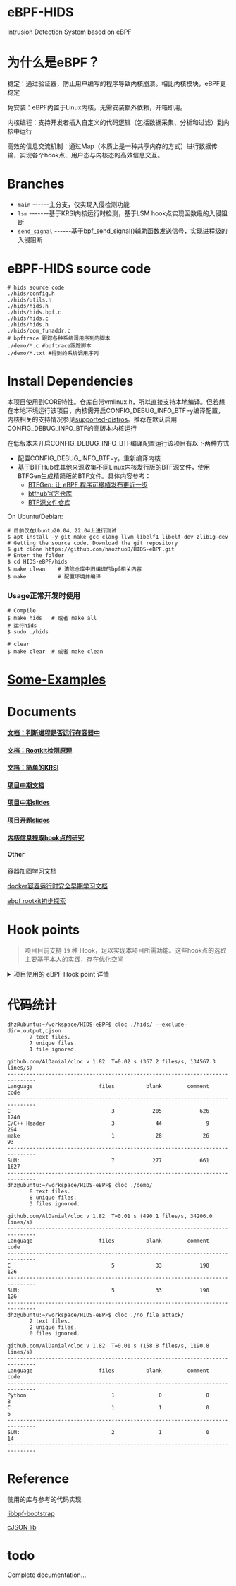 # eBPF-HIDS

Intrusion Detection System based on eBPF

# 为什么是eBPF？

稳定：通过验证器，防止用户编写的程序导致内核崩溃。相比内核模块，eBPF更稳定

免安装：eBPF内置于Linux内核，无需安装额外依赖，开箱即用。

内核编程：支持开发者插入自定义的代码逻辑（包括数据采集、分析和过滤）到内核中运行

高效的信息交流机制：通过Map（本质上是一种共享内存的方式）进行数据传输，实现各个hook点、用户态与内核态的高效信息交互。

# Branches

* `main`               ------主分支，仅实现入侵检测功能
* `lsm`           -------基于KRSI内核运行时检测，基于LSM hook点实现函数级的入侵阻断
* `send_signal`          ------基于bpf_send_signal()辅助函数发送信号，实现进程级的入侵阻断

# eBPF-HIDS source code

```shell
# hids source code
./hids/config.h  
./hids/utils.h  
./hids/hids.h  
./hids/hids.bpf.c  
./hids/hids.c  
./hids/hids.h 
./hids/com_funaddr.c 
# bpftrace 跟踪各种系统调用序列的脚本
./demo/*.c #bpftrace跟踪脚本
./demo/*.txt #得到的系统调用序列
```

# Install Dependencies

本项目使用到CORE特性。仓库自带vmlinux.h，所以直接支持本地编译。但若想在本地环境运行该项目，内核需开启CONFIG_DEBUG_INFO_BTF=y编译配置，内核相关的支持情况参见[supported-distros](https://github.com/aquasecurity/btfhub/blob/main/docs/supported-distros.md)。推荐在默认启用CONFIG_DEBUG_INFO_BTF的高版本内核运行

在低版本未开启CONFIG_DEBUG_INFO_BTF编译配置运行该项目有以下两种方式
- 配置CONFIG_DEBUG_INFO_BTF=y，重新编译内核
- 基于BTFHub或其他来源收集不同Linux内核发行版的BTF源文件，使用BTFGen生成精简版的BTF文件。具体内容参考：
    - [BTFGen: 让 eBPF 程序可移植发布更近一步](https://developer.aliyun.com/article/899354#:~:text=BTF%20%E4%BF%A1%E6%81%AF%E7%94%B1%E5%86%85%E6%A0%B8%E6%9C%AC%E8%BA%AB%E6%8F%90%E4%BE%9B%E7%9A%84%EF%BC%8C%E8%BF%99%E9%9C%80%E8%A6%81%E5%9C%A8%E5%86%85%E6%A0%B8%E7%BC%96%E8%AF%91%E6%97%B6%E8%AE%BE%E7%BD%AE%20CONFIG_DEBUG_INFO_BTF%3Dy%20%E9%80%89%E9%A1%B9%20%E3%80%82%20%E8%AF%A5%E9%80%89%E9%A1%B9%20%E5%9C%A8Linux%20%E5%86%85%E6%A0%B8,%E4%B8%AD%E5%BC%95%E5%85%A5%E7%9A%84%EF%BC%8C%E8%AE%B8%E5%A4%9A%E6%B5%81%E8%A1%8C%E7%9A%84%20Linux%20%E5%8F%91%E8%A1%8C%E7%89%88%E5%9C%A8%E5%85%B6%E5%90%8E%E7%9A%84%E9%83%A8%E5%88%86%E5%86%85%E6%A0%B8%E7%89%88%E6%9C%AC%E6%89%8D%E9%BB%98%E8%AE%A4%E5%90%AF%E7%94%A8%E3%80%82%20%E8%BF%99%E6%84%8F%E5%91%B3%E7%9D%80%E6%9C%89%E5%BE%88%E5%A4%9A%E7%94%A8%E6%88%B7%E8%BF%90%E8%A1%8C%E7%9A%84%E5%86%85%E6%A0%B8%E5%B9%B6%E6%B2%A1%E6%9C%89%E5%AF%BC%E5%87%BA%20BTF%20%E4%BF%A1%E6%81%AF%EF%BC%8C%E5%9B%A0%E6%AD%A4%E4%B8%8D%E8%83%BD%E4%BD%BF%E7%94%A8%E5%9F%BA%E4%BA%8E%20CO-RE%20%E7%9A%84%E5%B7%A5%E5%85%B7%E3%80%82)   
    - [btfhub官方仓库](https://github.com/aquasecurity/btfhub) 
    - [BTF源文件仓库](https://github.com/aquasecurity/btfhub-archive) 

On Ubuntu/Debian:

```shell
# 目前仅在Ubuntu20.04、22.04上进行测试
$ apt install -y git make gcc clang llvm libelf1 libelf-dev zlib1g-dev
# Getting the source code. Download the git repository 
$ git clone https://github.com/haozhuoD/HIDS-eBPF.git
# Enter the folder
$ cd HIDS-eBPF/hids 
$ make clean    # 清除仓库中旧编译的bpf相关内容
$ make          # 配置环境并编译
```

### Usage正常开发时使用

```shell
# Compile
$ make hids   # 或者 make all  
# 运行hids
$ sudo ./hids

# clear
$ make clear  # 或者 make clean
```


# [Some-Examples](./examples.md)

# Documents

#### [文档：判断进程是否运行在容器中](./doc/区分容器进程.md)

#### [文档：Rootkit检测原理](./doc/Rootkit检测.md)

#### [文档：简单的KRSI](./doc/lsm.md)

#### [项目中期文档](./doc/中期报告-面向云原生的内核威胁检测系统的设计与实现.pdf)

#### [项目中期slides](./doc/中期答辩PPT.pdf)

#### [项目开题slides](./doc/开题答辩PPT.pdf)

#### [内核信息提取hook点的研究](https://github.com/haozhuoD/bpftrace-hook-demo)

#### Other

[容器加固学习文档](./doc/容器加固.md)

[docker容器运行时安全早期学习文档](./doc/docker容器运行时安全.md)

[ebpf rootkit初步探索](./demo/ebpf-rootkit.c)

# Hook points

> 项目目前支持 `19` 种 Hook，足以实现本项目所需功能。这些hook点的选取主要基于本人的实践，存在优化空间

<details><summary> 项目使用的 eBPF Hook point 详情 </summary>
<p>

| Hook                                       | Status & Description                     |
| :----------------------------------------- | :------------------------------------    |
| tracepoint/module/module_load              | ON & 提取*.ko文件相关信息                                      |
| tracepoint/syscalls/sys_exit_finit_module | ON & 触发系统调用表检查                                       |
| tracepoint/syscalls/sys_enter_mount       | ON                                     |
| tracepoint/syscalls/sys_exit_mount        | ON                                       |
| tracepoint/syscalls/sys_enter_open        | ON                                       |
| tracepoint/syscalls/sys_exit_open         | ON                                    |
| tracepoint/syscalls/sys_enter_openat      | ON                                     |
| tracepoint/syscalls/sys_exit_openat       | ON                                     |
| tracepoint/syscalls/sys_enter_execve      | ON                                       |
| tracepoint/syscalls/sys_enter_execveat    | ON                                     |
| tracepoint/syscalls/sys_enter_kill        | ON & 基于信号系统实现功能分发                                   |
| tracepoint/syscalls/sys_enter_memfd_create| ON & 无文件攻击相关                                    |
| kprobe/kprobe_lookup_name                 | ON & kprobe framework相关函数                                    |
| kprobe/arm_kprobe                         | ON & kprobe framework相关函数                                   |
| kprobe/insn_init                          | ON & 篡改内存代码行为相关函数                                   |
| kprobe/insn_get_length                    | ON & 篡改内存代码行为相关函数                           |
| kprobe/security_file_permission           | ON & file_operations checks                           |
| lsm/cred_prepare                          | OFF(only ON in lsm branch) & 基于lsm阻断insmod                                    |
| lsm/kernel_read_file                      | OFF(only ON in lsm branch) & 基于lsm阻断无文件加载攻击                                  |

</p></details>

# 代码统计
```shell
dhz@ubuntu:~/workspace/HIDS-eBPF$ cloc ./hids/ --exclude-dir=.output,cjson
       7 text files.
       7 unique files.                              
       1 file ignored.

github.com/AlDanial/cloc v 1.82  T=0.02 s (367.2 files/s, 134567.3 lines/s)
-------------------------------------------------------------------------------
Language                     files          blank        comment           code
-------------------------------------------------------------------------------
C                                3            205            626           1240
C/C++ Header                     3             44              9            294
make                             1             28             26             93
-------------------------------------------------------------------------------
SUM:                             7            277            661           1627
-------------------------------------------------------------------------------
dhz@ubuntu:~/workspace/HIDS-eBPF$ cloc ./demo/
       8 text files.
       8 unique files.                              
       3 files ignored.

github.com/AlDanial/cloc v 1.82  T=0.01 s (490.1 files/s, 34206.0 lines/s)
-------------------------------------------------------------------------------
Language                     files          blank        comment           code
-------------------------------------------------------------------------------
C                                5             33            190            126
-------------------------------------------------------------------------------
SUM:                             5             33            190            126
-------------------------------------------------------------------------------
dhz@ubuntu:~/workspace/HIDS-eBPF$ cloc ./no_file_attack/
       2 text files.
       2 unique files.                              
       0 files ignored.

github.com/AlDanial/cloc v 1.82  T=0.01 s (158.8 files/s, 1190.8 lines/s)
-------------------------------------------------------------------------------
Language                     files          blank        comment           code
-------------------------------------------------------------------------------
Python                           1              0              0              8
C                                1              1              0              6
-------------------------------------------------------------------------------
SUM:                             2              1              0             14
-------------------------------------------------------------------------------

```



# Reference
使用的库与参考的代码实现

[libbpf-bootstrap](https://github.com/libbpf/libbpf-bootstrap)

[cJSON lib](https://github.com/DaveGamble/cJSON)

# todo

<!-- #### todolist

* [ ] 检测中断向量表idt_table 0X80号软中断系统调用服务表项的修改。和系统调用表检查类似，检查idt_table[0X80]的地址值是否变化或者超出范围
* [√] 容器逃逸相关检测。示例截图、完善原理文档
* [√] Nofile attack 无文件攻击文档工作。示例截图、完善原理文档
* [√] 完善文件的fop检查，相关内容bpftrace-hook-demo仓库kern_hook_demo中的security_file_permission
* [ ] fop-check示例寻找（注意相关注释中的链接），运行结果验证

其他可选：安装libbpf,参考 [libbpf](https://github.com/libbpf/libbpf)
```shell
# For Ubuntu20.10+
sudo apt-get install -y  make clang llvm libelf-dev libbpf-dev bpfcc-tools libbpfcc-dev linux-tools-$(uname -r) linux-headers-$(uname -r)
``` -->

Complete documentation... 
